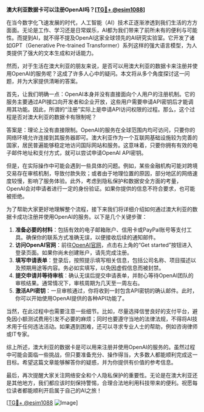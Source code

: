 **澳大利亚数据卡可以注册OpenAI吗？[[TG💪+ @esim1088](https://t.me/s/esim1088)]**

在当今数字化飞速发展的时代，人工智能（AI）技术正逐渐渗透到我们生活的方方面面。无论是工作、学习还是日常娱乐，AI都为我们带来了前所未有的便利与可能性。而提到AI，就不得不提及OpenAI这家全球领先的AI研究实验室。它开发了诸如GPT（Generative Pre-trained Transformer）系列这样的强大语言模型，为人类提供了强大的文本生成和对话能力。

然而，对于生活在澳大利亚的朋友来说，是否可以用澳大利亚的数据卡来注册并使用OpenAI的服务呢？这成了许多人心中的疑问。本文将从多个角度探讨这一问题，并为大家提供清晰的答案。

首先，让我们明确一点：OpenAI本身并没有直接面向个人用户的注册机制。它的服务主要通过API接口向开发者和企业开放，这些用户需要申请API密钥后才能调用其功能。因此，所谓的“注册”实际上是申请API访问权限的过程。那么，这个过程是否对澳大利亚的数据卡有限制呢？

答案是：理论上没有直接限制。OpenAI的服务在全球范围内均可访问，只要你的网络环境允许连接到其服务器即可。澳大利亚作为一个互联网基础设施较为完善的国家，居民普遍能够稳定地访问国际网站和服务。这意味着，只要你拥有有效的电子邮件地址和支付方式，就可以尝试申请OpenAI API密钥。

但是，在实际操作中可能会遇到一些具体的问题。例如，某些金融机构可能对跨境交易存在审核机制，导致付款失败；或者由于地理位置的原因，部分地区的网络速度较慢，影响了服务体验。此外，考虑到隐私保护和数据安全方面的考量，OpenAI会对申请者进行一定的身份验证。如果你提供的信息不符合要求，也可能被拒绝。

为了帮助大家更好地理解整个流程，接下来我们将详细介绍如何通过澳大利亚的数据卡成功注册并使用OpenAI的服务。以下是几个关键步骤：

1. **准备必要的材料**：包括有效的电子邮箱账户、信用卡或PayPal账号等支付工具。确保你的联系方式准确无误，以便接收后续的通知邮件。
2. **访问OpenAI官网**：前往[OpenAI官网](https://openai.com/)，点击右上角的“Get started”按钮进入登录页面。如果你尚未创建账户，请先完成注册。
3. **填写申请表单**：登录后，按照提示填写相关信息，包括公司名称、项目描述以及预期用途等内容。务必如实填写，以免因虚假信息而被封禁。
4. **提交申请并等待审核**：确认无误后提交申请表单，并耐心等待OpenAI团队的审核结果。通常情况下，审核周期为几天至一周左右。
5. **激活API密钥**：一旦审核通过，你将收到一封包含API密钥的确认邮件。此时，你可以开始使用OpenAI提供的各种API功能了。

当然，在此过程中也需要注意一些细节。比如，尽量选择信誉良好的支付平台，避免因小额测试费用引发不必要的麻烦；同时也要遵守当地的法律法规，不得将AI技术用于任何违法活动。如果遇到困难，还可以寻求专业人士的帮助，例如咨询律师或IT专家。

综上所述，澳大利亚的数据卡是可以用来注册并使用OpenAI的服务的。虽然过程中可能会面临一些挑战，但只要准备充分、操作得当，大多数人都能顺利完成这一目标。希望这篇文章能够解答你的疑惑，并为你提供有价值的参考信息。

最后，再次提醒大家关注网络安全和个人隐私保护的重要性。无论是在澳大利亚还是其他地方，我们都应该时刻保持警惕，合理合法地利用科技带来的便利。祝愿每位读者都能顺利开启属于自己的AI之旅！

[[TG💪+ @esim1088](https://t.me/s/esim1088) ![Image](https://i.postimg.cc/4NQfJmqS/Snipaste-2025-05-13-00-14-12.png)]